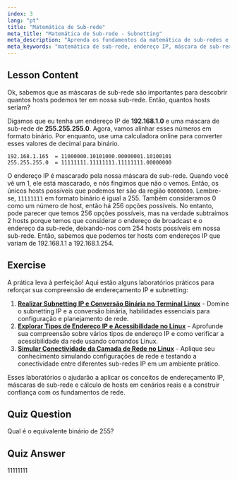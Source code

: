 ```yaml
---
index: 3
lang: "pt"
title: "Matemática de Sub-rede"
meta_title: "Matemática de Sub-rede - Subnetting"
meta_description: "Aprenda os fundamentos da matemática de sub-redes e como calcular hosts disponíveis em uma rede. Entenda o endereçamento IP e as máscaras de sub-rede para iniciantes. Comece sua jornada no Linux!"
meta_keywords: "matemática de sub-rede, endereço IP, máscara de sub-rede, hosts de rede, binário, rede Linux, tutorial para iniciantes, guia"
---
```


## Lesson Content

Ok, sabemos que as máscaras de sub-rede são importantes para descobrir quantos hosts podemos ter em nossa sub-rede. Então, quantos hosts seriam?

Digamos que eu tenha um endereço IP de **192.168.1.0** e uma máscara de sub-rede de **255.255.255.0**. Agora, vamos alinhar esses números em formato binário. Por enquanto, use uma calculadora online para converter esses valores de decimal para binário.

```
192.168.1.165  = 11000000.10101000.00000001.10100101
255.255.255.0  = 11111111.11111111.11111111.00000000
```

O endereço IP é mascarado pela nossa máscara de sub-rede. Quando você vê um 1, ele está mascarado, e nós fingimos que não o vemos. Então, os únicos hosts possíveis que podemos ter são da região `00000000`. Lembre-se, `11111111` em formato binário é igual a 255. Também consideramos 0 como um número de host, então há 256 opções possíveis. No entanto, pode parecer que temos 256 opções possíveis, mas na verdade subtraímos 2 hosts porque temos que considerar o endereço de broadcast e o endereço da sub-rede, deixando-nos com 254 hosts possíveis em nossa sub-rede. Então, sabemos que podemos ter hosts com endereços IP que variam de 192.168.1.1 a 192.168.1.254.

## Exercise

A prática leva à perfeição! Aqui estão alguns laboratórios práticos para reforçar sua compreensão de endereçamento IP e subnetting:

1. **[Realizar Subnetting IP e Conversão Binária no Terminal Linux](https://labex.io/pt/labs/linux-perform-ip-subnetting-and-binary-conversion-in-the-linux-terminal-592782)** - Domine o subnetting IP e a conversão binária, habilidades essenciais para configuração e planejamento de rede.
2. **[Explorar Tipos de Endereço IP e Acessibilidade no Linux](https://labex.io/pt/labs/linux-explore-ip-address-types-and-reachability-in-linux-592780)** - Aprofunde sua compreensão sobre vários tipos de endereço IP e como verificar a acessibilidade da rede usando comandos Linux.
3. **[Simular Conectividade da Camada de Rede no Linux](https://labex.io/pt/labs/linux-simulate-network-layer-connectivity-in-linux-592752)** - Aplique seu conhecimento simulando configurações de rede e testando a conectividade entre diferentes sub-redes IP em um ambiente prático.

Esses laboratórios o ajudarão a aplicar os conceitos de endereçamento IP, máscaras de sub-rede e cálculo de hosts em cenários reais e a construir confiança com os fundamentos de rede.

## Quiz Question

Qual é o equivalente binário de 255?

## Quiz Answer

11111111

